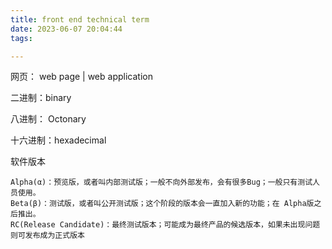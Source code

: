 ```yaml
---
title: front end technical term
date: 2023-06-07 20:04:44
tags:

---
```


网页： web page  |	web application 

二进制：binary

八进制： Octonary

十六进制：hexadecimal

软件版本

	Alpha(α)：预览版，或者叫内部测试版；一般不向外部发布，会有很多Bug；一般只有测试人员使用。
	Beta(β)：测试版，或者叫公开测试版；这个阶段的版本会一直加入新的功能；在 Alpha版之后推出。
	RC(Release Candidate)：最终测试版本；可能成为最终产品的候选版本，如果未出现问题则可发布成为正式版本
